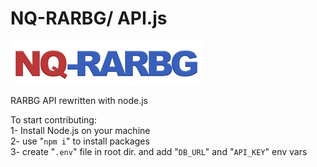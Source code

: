 # NQ-RARBG/ API.js
![Not Quite RARBG](img/logo_2.png)

RARBG API rewritten with node.js

To start contributing:<br>
1- Install Node.js on your machine <br>
2- use "`npm i`" to install packages<br>
3- create "`.env`" file in root dir. and add "`DB_URL`" and "`API_KEY`" env vars
